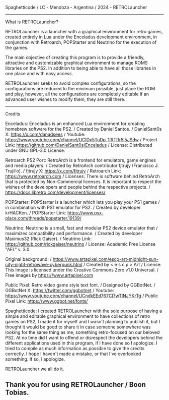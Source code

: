 Spaghetticode / LC - Mendoza - Argentina / 2024 - RETROLauncher

--------------------------------------------------------------------------
What is RETROLauncher?

RETROLauncher is a launcher with a graphical environment for retro games, 
created entirely in Lua under the Enceladus development environment, in 
conjunction with Retroarch, POPStarter and Neutrino for the execution of 
the games.

The main objective of creating this program is to provide a friendly, 
attractive and customizable graphical environment to manage ROMS libraries 
on the PS2. In addition to being able to have all those libraries in one 
place and with easy access.

RETROLauncher seeks to avoid complex configurations, so the configurations 
are reduced to the minimum possible, just place the ROM and play, however, 
all the configurations are completely editable if an advanced user wishes 
to modify them, they are still there.

--------------------------------------------------------------------------
Credits

Enceladus: Enceladus is an enhanced Lua environment for creating homebrew 
software for the PS2. 
 / Created by Daniel Santos. 
 / DanielSant0s X: https://x.com/danadsees 
 / Youtube: https://www.youtube.com/channel/UCIDx5TuDp-1IRTRr5l5JSdw 
 / Project Link: https://github.com/DanielSant0s/Enceladus 
 / License: Distributed under GNU GPL-3.0 License. 

Retroarch PS2 Port: RetroArch is a frontend for emulators, game engines 
and media players. 
 / Created by RetroArch contributor fjtrujy (Francisco J. Trujillo). 
 / fjtrujy X: https://x.com/fjtrujy 
 / Retroarch Link: https://www.retroarch.com 
 / Licenses: There is software behind RetroArch that is protected by 
Non-Commercial licenses. It is important to respect the wishes of the 
developers and people behind the respective projects. 
 / https://docs.libretro.com/development/licenses/ 

POPStarter: POPStarter is a launcher which lets you play your PS1 games 
 / in combination with PS1 emulator for PS2. 
 / Created by developer krHACKen. 
 / POPStarter Link: https://www.psx-place.com/threads/popstarter.19139/ 

Neutrino: Neutrino is a small, fast and modular PS2 device emulator that 
 / maximizes compatibility and performance. 
 / Created by developer Maximus32 (Rick Gaiser). 
 / Neutrino Link: https://github.com/rickgaiser/neutrino 
 / License: Academic Free License "AFL" v. 3.0 

Original background: 
 / https://www.artapixel.com/escp-art-midnight-sun-city-night-retrowave-cyberpunk.html
 / Created by < e s c p > Art 
 / License: This Image is licensed under the Creative Commons Zero v1.0 Universal. 
 / Free images by https://www.artapixel.com 

Public Pixel: Retro video game style text font.
 / Designed by GGBotNet. 
 / GGBotNet X: https://twitter.com/ggbotnet 
 / Youtube: https://www.youtube.com/channel/UCndkEEd767CI7wTlNJYKrTg 
 / Public Pixel Link: https://www.ggbot.net/fonts/

Spaghetticode: I created RETROLauncher with the sole purpose of having 
a simple and editable graphical environment to have collections of retro 
games on PS2, I made it for myself and I wasn't planning to publish it, 
but I thought it would be good to share it in case someone somewhere 
was looking for the same thing as me, something retro-focused on our 
beloved PS2. At no time did I want to offend or disrespect the developers 
behind the different applications used in this program, if I have done 
so I apologize. I tried to compile as much information as possible to 
give the credits correctly. I hope I haven't made a mistake, or that I've 
overlooked something. If so, I apologize. 

RETROLauncher we all do it.
 
Thank you for using RETROLauncher / Boon Tobias.
--------------------------------------------------------------------------
